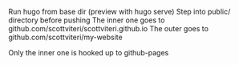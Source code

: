 Run hugo from base dir
 (preview with hugo serve)
Step into public/ directory before pushing
 The inner one goes to github.com/scottviteri/scottviteri.github.io
The outer goes to github.com/scottviteri/my-website

Only the inner one is hooked up to github-pages
